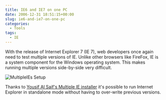 ```yaml
---
title: IE6 and IE7 on one PC
date: 2006-12-31 18:51:15+00:00
slug: ie6-and-ie7-on-one-pc
categories:
  - Tools
tags:
  - IE
---
```


With the release of Internet Explorer 7 (IE 7), web developers once again need to test multiple versions of IE. Unlike other browsers like FireFox, IE is a system component for the Windows operating system. This makes running multiple versions side-by-side very difficult.

![MultipleIEs Setup](http://samaxes.appspot.com/images/multiple-ie.png)

Thanks to [Yousif Al Saif's Multiple IE installer](http://tredosoft.com/Multiple_IE) it's possible to run Internet Explorer in standalone mode without having to over-write previous versions.
